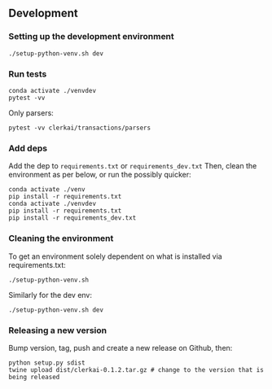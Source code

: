 ## Development

### Setting up the development environment

```
./setup-python-venv.sh dev
```

### Run tests

```
conda activate ./venvdev
pytest -vv
```

Only parsers:

```
pytest -vv clerkai/transactions/parsers
```

### Add deps

Add the dep to `requirements.txt` or `requirements_dev.txt`
Then, clean the environment as per below, or run the possibly quicker:

```
conda activate ./venv
pip install -r requirements.txt
conda activate ./venvdev
pip install -r requirements.txt
pip install -r requirements_dev.txt
```

### Cleaning the environment

To get an environment solely dependent on what is installed via requirements.txt:
```
./setup-python-venv.sh
```

Similarly for the dev env:
```
./setup-python-venv.sh dev
```

### Releasing a new version

Bump version, tag, push and create a new release on Github, then:

```
python setup.py sdist
twine upload dist/clerkai-0.1.2.tar.gz # change to the version that is being released
```
